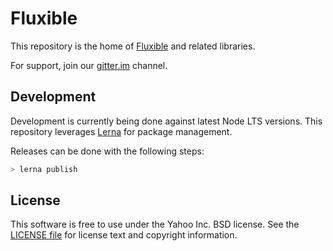 # Fluxible

This repository is the home of [Fluxible](http://fluxible.io/) and related libraries.

For support, join our [gitter.im](https://gitter.im/yahoo/fluxible) channel.

## Development

Development is currently being done against latest Node LTS versions. This repository leverages [Lerna] for package management.

Releases can be done with the following steps:

```js
> lerna publish
```

## License

This software is free to use under the Yahoo Inc. BSD license.
See the [LICENSE file] for license text and copyright information.

[LICENSE file]: https://github.com/yahoo/fluxible/blob/master/LICENSE.md
[Lerna]: https://lerna.js.org/
